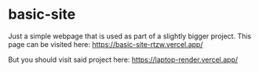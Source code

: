 # basic-site

Just a simple webpage that is used as part of a slightly bigger project.
This page can be visited here: https://basic-site-rtzw.vercel.app/

But you should visit said project here: https://laptop-render.vercel.app/
